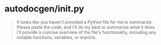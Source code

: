 # autodocgen/__init__.py

> It looks like you haven't provided a Python file for me to summarize. Please paste the code, and I'll do my best to summarize what it does. I'll provide a concise overview of the file's functionality, including any notable functions, variables, or imports.

